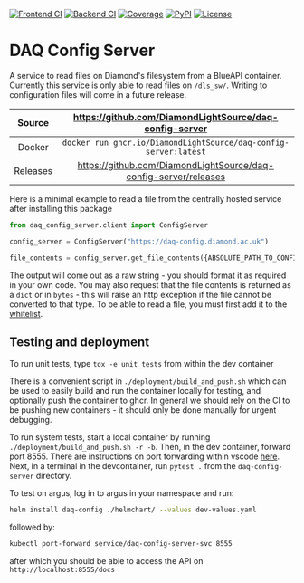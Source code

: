 [![Frontend CI](https://github.com/DiamondLightSource/daq-config-server/actions/workflows/gui_ci.yml/badge.svg)](https://github.com/DiamondLightSource/daq-config-server/actions/workflows/gui_ci.yml)
[![Backend CI](https://github.com/DiamondLightSource/daq-config-server/actions/workflows/ci.yml/badge.svg)](https://github.com/DiamondLightSource/daq-config-server/actions/workflows/backend_ci.yml)
[![Coverage](https://codecov.io/gh/DiamondLightSource/daq-config-server/branch/main/graph/badge.svg)](https://codecov.io/gh/DiamondLightSource/daq-config-server)
[![PyPI](https://img.shields.io/pypi/v/daq-config-server.svg)](https://pypi.org/project/daq-config-server)
[![License](https://img.shields.io/badge/License-Apache%202.0-blue.svg)](https://www.apache.org/licenses/LICENSE-2.0)

# DAQ Config Server

A service to read files on Diamond's filesystem from a BlueAPI container. Currently this service is only able to read files on `/dls_sw/`. Writing to configuration files will come in a future release.

|  Source  |     <https://github.com/DiamondLightSource/daq-config-server>      |
| :------: | :----------------------------------------------------------------: |
|  Docker  |  `docker run ghcr.io/DiamondLightSource/daq-config-server:latest`  |
| Releases | <https://github.com/DiamondLightSource/daq-config-server/releases> |

Here is a minimal example to read a file from the centrally hosted service after installing this package

```python
from daq_config_server.client import ConfigServer

config_server = ConfigServer("https://daq-config.diamond.ac.uk")

file_contents = config_server.get_file_contents({ABSOLUTE_PATH_TO_CONFIG_FILE}, desired_return_type=str)

```
The output will come out as a raw string - you should format it as required in your own code. You may also request that the file contents is returned as a `dict` or in `bytes` - this will raise an http exception if the file cannot be converted to that type. To be able to read a file, you must first add it to the [whitelist](https://github.com/DiamondLightSource/daq-config-server/blob/main/whitelist.yaml).


## Testing and deployment

To run unit tests, type `tox -e unit_tests` from within the dev container

There is a convenient script in `./deployment/build_and_push.sh` which can be used to easily build and run the container locally for testing, and optionally push the container to ghcr. In general we should rely on the CI to be pushing new containers - it should only be done manually for urgent debugging.

To run system tests, start a local container by running `./deployment/build_and_push.sh -r -b`. Then, in the dev container, forward port 8555. There are instructions on port forwarding within vscode [here](https://code.visualstudio.com/docs/debugtest/port-forwarding). Next, in a terminal in the devcontainer, run `pytest .` from the `daq-config-server` directory.

To test on argus, log in to argus in your namespace and run:

```bash
helm install daq-config ./helmchart/ --values dev-values.yaml
```

followed by:

```bash
kubectl port-forward service/daq-config-server-svc 8555
```

after which you should be able to access the API on `http://localhost:8555/docs`

<!-- README only content. Anything below this line won't be included in index.md -->
